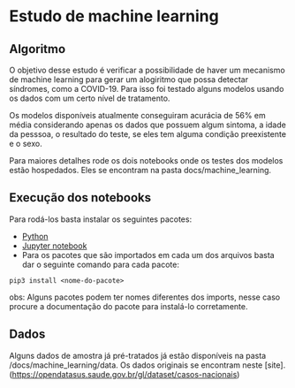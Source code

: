# Estudo de machine learning

## Algoritmo

O objetivo desse estudo é verificar a possibilidade de haver um mecanismo de machine learning para gerar um alogiritmo que possa detectar síndromes, como a COVID-19. Para isso foi testado alguns modelos usando os dados com um certo nível de tratamento.

Os modelos disponíveis atualmente conseguiram acurácia de 56% em média considerando apenas os dados que possuem algum sintoma, a idade da pesssoa, o resultado do teste, se eles tem alguma condição preexistente e o sexo.

Para maiores detalhes rode os dois notebooks onde os testes dos modelos estão hospedados. Eles se encontram na pasta docs/machine_learning.

## Execução dos notebooks

Para rodá-los basta instalar os seguintes pacotes:<br>

- [Python](https://tutorial.djangogirls.org/pt/python_installation/)<br>
- [Jupyter notebook](https://jupyter.org/install)<br>
- Para os pacotes que são importados em cada um dos arquivos basta dar o seguinte comando para cada pacote:

```Shell
pip3 install <nome-do-pacote>
```

obs: Alguns pacotes podem ter nomes diferentes dos imports, nesse caso procure a documentação do pacote para instalá-lo corretamente.

## Dados

Alguns dados de amostra já pré-tratados já estão disponíveis na pasta /docs/machine_learning/data. Os dados originais se encontram neste [site].(https://opendatasus.saude.gov.br/gl/dataset/casos-nacionais)
